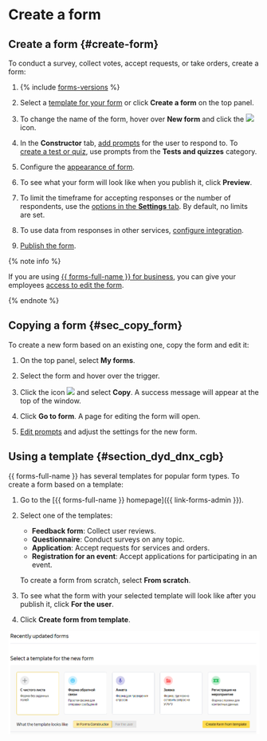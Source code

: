# Create a form

## Create a form {#create-form}

To conduct a survey, collect votes, accept requests, or take orders, create a form:

1. {% include [forms-versions](../_includes/forms/forms-versions.md) %}

1. Select a [template for your form](#section_dyd_dnx_cgb) or click **Create a form** on the top panel.

1. To change the name of the form, hover over **New form** and click the ![](../_assets/forms/edit.png) icon.

1. In the **Constructor** tab, [add prompts](add-questions.md) for the user to respond to.
   To [create a test or quiz](tests.md), use prompts from the **Tests and quizzes** category.

1. Configure the [appearance of form](appearance.md).

1. To see what your form will look like when you publish it, click **Preview**.

1. To limit the timeframe for accepting responses or the number of respondents, use the [options in the **Settings** tab](restrictions.md). By default, no limits are set.

1. To use data from responses in other services, [configure integration](notifications.md).

1. [Publish the form](publish.md).


{% note info %}

If you are using [{{ forms-full-name }} for business](forms-for-org.md), you can give your employees [access to edit the form](forms-settings.md#section_vcf_h5b_tbb).

{% endnote %}


## Copying a form {#sec_copy_form}

To create a new form based on an existing one, copy the form and edit it:

1. On the top panel, select **My forms**.

1. Select the form and hover over the trigger.

1. Click the icon ![](../_assets/forms/context-menu.png) and select **Copy**.
   A success message will appear at the top of the window.

1. Click **Go to form**. A page for editing the form will open.

1. [Edit prompts](add-questions.md) and adjust the settings for the new form.


## Using a template {#section_dyd_dnx_cgb}

{{ forms-full-name }} has several templates for popular form types. To create a form based on a template:

1. Go to the [{{ forms-full-name }} homepage]({{ link-forms-admin }}).

1. Select one of the templates:

   - **Feedback form**: Collect user reviews.
   - **Questionnaire**: Conduct surveys on any topic.
   - **Application**: Accept requests for services and orders.
   - **Registration for an event**: Accept applications for participating in an event.

   To create a form from scratch, select **From scratch**.

1. To see what the form with your selected template will look like after you publish it, click **For the user**.

1. Click **Create form from template**.

![](../_assets/forms/templates.png)